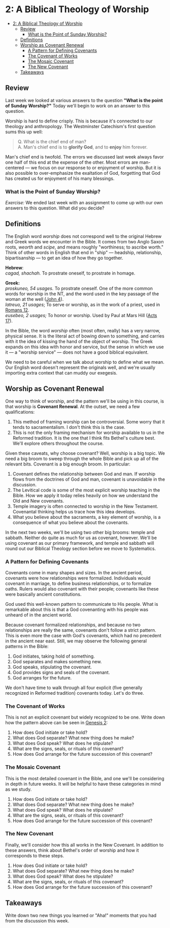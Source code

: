 # 2: A Biblical Theology of Worship

<!-- TOC -->

- [2: A Biblical Theology of Worship](#2-a-biblical-theology-of-worship)
  - [Review](#review)
    - [What is the Point of Sunday Worship?](#what-is-the-point-of-sunday-worship)
  - [Definitions](#definitions)
  - [Worship as Covenant Renewal](#worship-as-covenant-renewal)
    - [A Pattern for Defining Covenants](#a-pattern-for-defining-covenants)
    - [The Covenant of Works](#the-covenant-of-works)
    - [The Mosaic Covenant](#the-mosaic-covenant)
    - [The New Covenant](#the-new-covenant)
  - [Takeaways](#takeaways)

<!-- /TOC -->

## Review

Last week we looked at various answers to the question **"What is the point of Sunday Worship?"** Today we'll begin to work on an answer to this question.

Worship is hard to define crisply. This is because it's connected to our theology and anthropology. The Westminster Catechism's first question sums this up well:

>Q. What is the chief end of man?</br>
>A. Man's chief end is to **glorify God**, and to **enjoy** him forever.

Man's chief end is twofold. The errors we discussed last week always favor one half of this end at the expense of the other. Most errors are man-centered — we focus on our response to or enjoyment of worship. But it is also possible to over-emphasize the exaltation of God, forgetting that God has created us for enjoyment of his many blessings.

### What is the Point of Sunday Worship?

_Exercise:_ We ended last week with an assignment to come up with our own answers to this question. What did you decide?

##  Definitions

<!-- ASK: How would you define worship? -->

The English word _worship_ does not correspond well to the original Hebrew and Greek words we encounter in the Bible. It comes from two Anglo Saxon roots, _weorth_ and _scipe_, and means roughly "worthiness; to ascribe worth." Think of other words in English that end in "ship" — headship, relationship, bipartisanship — to get an idea of how they go together.

**Hebrew**:</br>
_cagad, shachah._ To prostrate oneself, to prostrate in homage.

**Greek:** </br>
_proskuneo, 54 usages._ To prostrate oneself. One of the more common words for worship in the NT, and the word used in the key passage of the woman at the well ([John 4](https://www.biblegateway.com/passage/?search=John+4&version=NASB)). </br>
_latreuo, 21 usages_; To serve or worship, as in the work of a priest, used in [Romans 12](https://www.biblegateway.com/passage/?search=Romans+12&version=NASB).</br>
_eusebeo, 2 usages;_ To honor or worship. Used by Paul at Mars Hill ([Acts 17](https://www.biblegateway.com/passage/?search=Acts+17&version=NASB)).

In the Bible, the word _worship_ often (most often, really) has a very narrow, physical sense. It is the literal act of bowing down to something, and carries with it the idea of kissing the hand of the object of worship. The Greek expands on this idea with honor and service, but the sense in which we use it — a "worship service" — does not have a good biblical equivalent.

We need to be careful when we talk about worship to define what we mean. Our English word doesn't represent the originals well, and we're usually importing extra context that can muddy our exegesis.

## Worship as Covenant Renewal

One way to think of worship, and the pattern we'll be using in this course, is that worship is **Covenant Renewal**. At the outset, we need a few qualifications:

1. This method of framing worship can be controversial. Some worry that it tends to sacramentalism. I don't think this is the case.
2. This is not the only framing mechanism for worship available to us in the Reformed tradition. It is the one that I think fits Bethel's culture best. We'll explore others throughout the course.

Given these caveats, why choose covenant? Well, worship is a big topic. We need a big broom to sweep through the whole Bible and pick up all of the relevant bits. Covenant is a big enough broom. In particular:

1. Covenant defines the relationship between God and man. If worship flows from the doctrines of God and man, covenant is unavoidable in the discussion.
2. The Levitical code is some of the most explicit worship teaching in the Bible. How we apply it today relies heavily on how we understand the Old and New covenants.
3. Temple imagery is often connected to worship in the New Testament. Covenantal thinking helps us trace how this idea develops.
4. What you believe about the sacraments, a key element of worship, is a consequence of what you believe about the covenants.

In the next two weeks, we'll be using two other big brooms: temple and sabbath. Neither do quite as much for us as covenant, however. We'll be using covenant as our primary framework, and temple and sabbath will round out our Biblical Theology section before we move to Systematics.

### A Pattern for Defining Covenants

Covenants come in many shapes and sizes. In the ancient period, covenants were how relationships were formalized. Individuals would covenant in marriage, to define business relationships, or to formalize oaths. Rulers would also covenant with their people; covenants like these were basically ancient constitutions.

God used this well-known pattern to communicate to His people. What is remarkable about this is that a God covenanting with his people was unheard of in the ancient world.

Because covenant formalized relationships, and because no two relationships are really the same, covenants don't follow a strict pattern. This is even more the case with God's covenants, which had no precedent in the ancient near east. Still, we may observe the following general patterns in the Bible:

1. God initiates, taking hold of something.
2. God separates and makes something new.
3. God speaks, stipulating the covenant.
4. God provides signs and seals of the covenant.
5. God arranges for the future.

We don't have time to walk through all four explicit (five generally recognized in Reformed tradition) covenants today. Let's do three.

### The Covenant of Works

This is not an explicit covenant but widely recognized to be one. Write down how the pattern above can be seen in [Genesis 2](https://biblehub.com/p/nas/heb/genesis/2.shtml):

1. How does God initiate or take hold?
2. What does God separate? What new thing does he make?
3. What does God speak? What does he stipulate?
4. What are the signs, seals, or rituals of this covenant?
5. How does God arrange for the future succession of this covenant?

### The Mosaic Covenant

This is the most detailed covenant in the Bible, and one we'll be considering in depth in future weeks. It will be helpful to have these categories in mind as we study.

1. How does God initiate or take hold?
2. What does God separate? What new thing does he make?
3. What does God speak? What does he stipulate?
4. What are the signs, seals, or rituals of this covenant?
5. How does God arrange for the future succession of this covenant?

### The New Covenant

Finally, we'll consider how this all works in the New Covenant. In addition to these answers, think about Bethel's order of worship and how it corresponds to these steps.

1. How does God initiate or take hold?
2. What does God separate? What new thing does he make?
3. What does God speak? What does he stipulate?
4. What are the signs, seals, or rituals of this covenant?
5. How does God arrange for the future succession of this covenant?

## Takeaways

Write down two new things you learned or "Aha!" moments that you had from the discussion this week.
